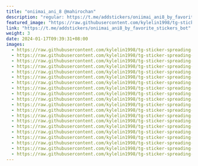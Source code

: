 ```yaml
---
title: "oniimai_ani_8 @mahirochan"
description: "regular: https://t.me/addstickers/oniimai_ani8_by_favorite_stickers_bot"
featured_image: "https://raw.githubusercontent.com/kylelin1998/tg-sticker-spreading-worldwide-images/main/img/8be54e56-f075-48ec-b46e-b66fd94342e7.jpg"
link: "https://t.me/addstickers/oniimai_ani8_by_favorite_stickers_bot"
weight: 3
date: 2024-01-17T09:39:31+08:00
images:
  - https://raw.githubusercontent.com/kylelin1998/tg-sticker-spreading-worldwide-images/main/img/8be54e56-f075-48ec-b46e-b66fd94342e7.jpg
  - https://raw.githubusercontent.com/kylelin1998/tg-sticker-spreading-worldwide-images/main/img/50639d62-9a5a-4aef-a1b8-4f2e0f27c05e.jpg
  - https://raw.githubusercontent.com/kylelin1998/tg-sticker-spreading-worldwide-images/main/img/3d720d8e-64b9-4a26-8767-e4c5386eaea7.jpg
  - https://raw.githubusercontent.com/kylelin1998/tg-sticker-spreading-worldwide-images/main/img/a2b2f9d4-ed43-413b-84a0-e87794e958fb.jpg
  - https://raw.githubusercontent.com/kylelin1998/tg-sticker-spreading-worldwide-images/main/img/0004f9a0-7da1-4bfc-8d96-9c107b346145.jpg
  - https://raw.githubusercontent.com/kylelin1998/tg-sticker-spreading-worldwide-images/main/img/fe7d4678-b925-41df-9371-67dffb9790c3.jpg
  - https://raw.githubusercontent.com/kylelin1998/tg-sticker-spreading-worldwide-images/main/img/b3c11f1e-9cd1-47c5-84a6-f2b4dd419108.jpg
  - https://raw.githubusercontent.com/kylelin1998/tg-sticker-spreading-worldwide-images/main/img/b116b765-9a63-4015-99e0-9f853d5ba9cc.jpg
  - https://raw.githubusercontent.com/kylelin1998/tg-sticker-spreading-worldwide-images/main/img/a6d2d4a0-8b64-47b7-9c51-75ef53012ced.jpg
  - https://raw.githubusercontent.com/kylelin1998/tg-sticker-spreading-worldwide-images/main/img/828fe9cd-35d3-4857-bb99-d31e730d2f89.jpg
  - https://raw.githubusercontent.com/kylelin1998/tg-sticker-spreading-worldwide-images/main/img/10e8adf1-035e-4c9a-aebf-bcc9c8832499.jpg
  - https://raw.githubusercontent.com/kylelin1998/tg-sticker-spreading-worldwide-images/main/img/30b64451-17c8-42b9-aba7-219e62473957.jpg
  - https://raw.githubusercontent.com/kylelin1998/tg-sticker-spreading-worldwide-images/main/img/9ec2fc98-4df2-4112-bc42-614bb699a384.jpg
  - https://raw.githubusercontent.com/kylelin1998/tg-sticker-spreading-worldwide-images/main/img/deb6c899-a722-42cd-b386-efd5b1c5e03d.jpg
  - https://raw.githubusercontent.com/kylelin1998/tg-sticker-spreading-worldwide-images/main/img/22bf427b-1176-41a3-b154-95499c6aa12b.jpg
  - https://raw.githubusercontent.com/kylelin1998/tg-sticker-spreading-worldwide-images/main/img/234077ee-86cc-410b-8597-468d3c67a385.jpg
  - https://raw.githubusercontent.com/kylelin1998/tg-sticker-spreading-worldwide-images/main/img/777cc08a-b8e3-4768-a4ee-a48050eab48e.jpg
  - https://raw.githubusercontent.com/kylelin1998/tg-sticker-spreading-worldwide-images/main/img/4ab451b3-624e-48c7-8be5-5d1904f5aee6.jpg
  - https://raw.githubusercontent.com/kylelin1998/tg-sticker-spreading-worldwide-images/main/img/fd574a22-6fcb-401a-99bc-ef141880706f.jpg
  - https://raw.githubusercontent.com/kylelin1998/tg-sticker-spreading-worldwide-images/main/img/1b39b26d-587e-4b02-9cb6-b62db99f917b.jpg
---
```

